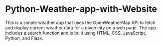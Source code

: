 # Python-Weather-app-with-Website
This is a simple weather app that uses the OpenWeatherMap API to fetch and display current weather data for a given city on a web page. The app includes a search function and is built using HTML, CSS, JavaScript, Python, and Flask.
